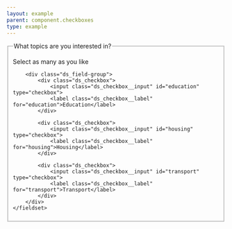 ```yaml
---
layout: example
parent: component.checkboxes
type: example
---
```

<form>
    <fieldset aria-describedby="ds_hint">
        <legend>What topics are you interested in?</legend>
        <p class="ds_hint-text" id="ds_hint">Select as many as you like</p>

        <div class="ds_field-group">
            <div class="ds_checkbox">
                <input class="ds_checkbox__input" id="education" type="checkbox">
                <label class="ds_checkbox__label" for="education">Education</label>
            </div>

            <div class="ds_checkbox">
                <input class="ds_checkbox__input" id="housing" type="checkbox">
                <label class="ds_checkbox__label" for="housing">Housing</label>
            </div>

            <div class="ds_checkbox">
                <input class="ds_checkbox__input" id="transport" type="checkbox">
                <label class="ds_checkbox__label" for="transport">Transport</label>
            </div>
        </div>
    </fieldset>
</form>
